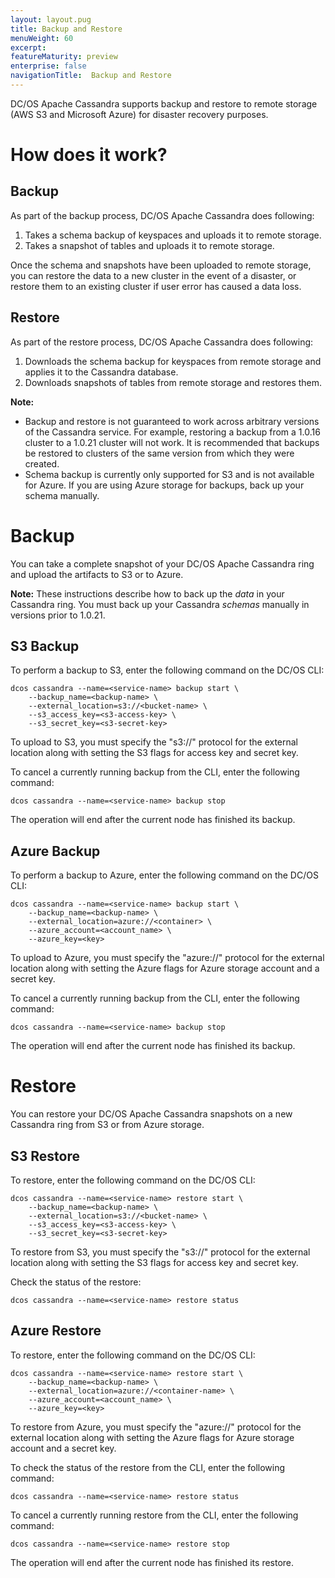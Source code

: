 ```yaml
---
layout: layout.pug
title: Backup and Restore
menuWeight: 60
excerpt:
featureMaturity: preview
enterprise: false
navigationTitle:  Backup and Restore
---
```


<!-- This source repo for this topic is https://github.com/dcos-cassandra-service -->


DC/OS Apache Cassandra supports backup and restore to remote storage (AWS S3 and Microsoft Azure) for disaster recovery purposes.

# How does it work?

## Backup

As part of the backup process, DC/OS Apache Cassandra does following:

1. Takes a schema backup of keyspaces and uploads it to remote storage.
2. Takes a snapshot of tables and uploads it to remote storage.

Once the schema and snapshots have been uploaded to remote storage, you can restore the data to a new cluster in the event of a disaster, or restore them to an existing cluster if user error has caused a data loss.

## Restore

As part of the restore process, DC/OS Apache Cassandra does following:

1. Downloads the schema backup for keyspaces from remote storage and applies it to the Cassandra database.
2. Downloads snapshots of tables from remote storage and restores them.

**Note:**
* Backup and restore is not guaranteed to work across arbitrary versions of the Cassandra service. For example, restoring a backup from a 1.0.16 cluster to a 1.0.21 cluster will not work. It is recommended that backups be restored to clusters of the same version from which they were created.
* Schema backup is currently only supported for S3 and is not available for Azure. If you are using Azure storage for backups, back up your schema manually.

# Backup

You can take a complete snapshot of your DC/OS Apache Cassandra ring and upload the artifacts to S3 or to Azure.

**Note:** These instructions describe how to back up the _data_ in your Cassandra ring. You must back up your Cassandra _schemas_ manually in versions prior to 1.0.21.

## S3 Backup

To perform a backup to S3, enter the following command on the DC/OS CLI:

```
dcos cassandra --name=<service-name> backup start \
    --backup_name=<backup-name> \
    --external_location=s3://<bucket-name> \
    --s3_access_key=<s3-access-key> \
    --s3_secret_key=<s3-secret-key>
```

To upload to S3, you must specify the "s3://" protocol for the external location along with setting the S3 flags for access key and secret key.


To cancel a currently running backup from the CLI, enter the following command:

```
dcos cassandra --name=<service-name> backup stop
```

The operation will end after the current node has finished its backup.

## Azure Backup

To perform a backup to Azure, enter the following command on the DC/OS CLI:

```
dcos cassandra --name=<service-name> backup start \
    --backup_name=<backup-name> \
    --external_location=azure://<container> \
    --azure_account=<account_name> \
    --azure_key=<key>
```

To upload to Azure, you must specify the "azure://" protocol for the external location along with setting the Azure flags for Azure storage account and a secret key.

To cancel a currently running backup from the CLI, enter the following command:

```
dcos cassandra --name=<service-name> backup stop
```

The operation will end after the current node has finished its backup.

# Restore

You can restore your DC/OS Apache Cassandra snapshots on a new Cassandra ring from S3 or from Azure storage.

## S3 Restore

To restore, enter the following command on the DC/OS CLI:

```
dcos cassandra --name=<service-name> restore start \
    --backup_name=<backup-name> \
    --external_location=s3://<bucket-name> \
    --s3_access_key=<s3-access-key> \
    --s3_secret_key=<s3-secret-key>
```

To restore from S3, you must specify the "s3://" protocol for the external location along with setting the S3 flags for access key and secret key.

Check the status of the restore:

```
dcos cassandra --name=<service-name> restore status
```

## Azure Restore

To restore, enter the following command on the DC/OS CLI:

```
dcos cassandra --name=<service-name> restore start \
    --backup_name=<backup-name> \
    --external_location=azure://<container-name> \
    --azure_account=<account_name> \
    --azure_key=<key>
```

To restore from Azure, you must specify the "azure://" protocol for the external location along with setting the Azure flags for Azure storage account and a secret key.

To check the status of the restore from the CLI, enter the following command:

```
dcos cassandra --name=<service-name> restore status
```

To cancel a currently running restore from the CLI, enter the following command:

```
dcos cassandra --name=<service-name> restore stop
```

The operation will end after the current node has finished its restore.
